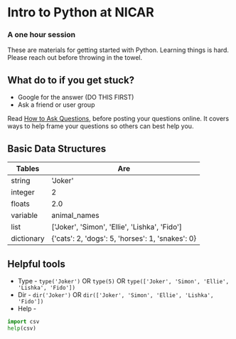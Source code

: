 # Intro to Python at NICAR
### A one hour session

These are materials for getting started with Python. Learning things is hard. Please reach out before throwing in the towel.

## What do to if you get stuck?

* Google for the answer (DO THIS FIRST)
* Ask a friend or user group

Read [How to Ask Questions](http://www.propublica.org/nerds/item/how-to-ask-programming-questions), before posting your questions online. It covers ways to help frame your questions so others can best help you.

## Basic Data Structures

| Tables        | Are           |
| ------------- |---------------|
| string        | 'Joker'       |
| integer       |2              |
| floats        | 2.0           |
| variable      | animal_names  |
| list          | ['Joker', 'Simon', 'Ellie', 'Lishka', 'Fido'] |
| dictionary    | {'cats': 2, 'dogs': 5, 'horses': 1, 'snakes': 0} |

## Helpful tools

* Type - `type('Joker')` OR `type(5)` OR `type(['Joker', 'Simon', 'Ellie', 'Lishka', 'Fido'])`
* Dir - `dir('Joker')` OR `dir(['Joker', 'Simon', 'Ellie', 'Lishka', 'Fido'])`
* Help -
```python
import csv
help(csv)
```

